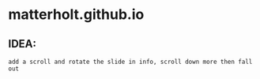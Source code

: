 # matterholt.github.io

## IDEA:

    add a scroll and rotate the slide in info, scroll down more then fall out